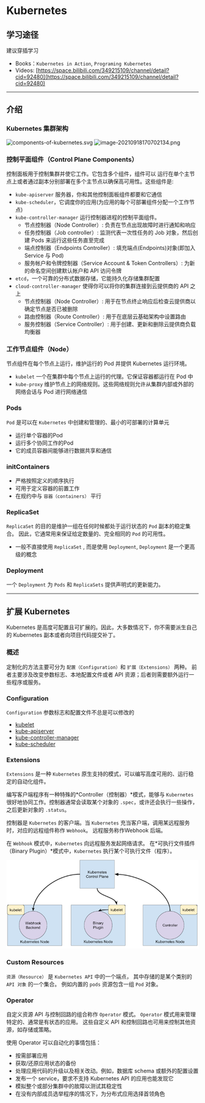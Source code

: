# Kubernetes

## 学习途径

建议穿插学习

- Books：`Kubernetes in Action`, `Programing Kubernetes`
- Videos: [https://space.bilibili.com/349215109/channel/detail?cid=92480](https://space.bilibili.com/349215109/channel/detail?cid=92480)

---

## 介绍

### Kubernetes 集群架构

![components-of-kubernetes.svg](https://cdn.nlark.com/yuque/0/2021/svg/12411760/1632912022586-91144093-22e7-4e13-b37e-6beb07d976df.svg#clientId=u81120b27-6731-4&from=drop&id=u2cd52119&margin=%5Bobject%20Object%5D&name=components-of-kubernetes.svg&originHeight=585&originWidth=1252&originalType=binary&ratio=1&size=98915&status=done&style=none&taskId=u8504bb61-9389-46e0-95c9-dfa100d06e7)
![image-20210918170702134.png](https://cdn.nlark.com/yuque/0/2021/png/12411760/1632912039079-cd411ed7-05ba-4bb3-a156-807164efbddf.png#clientId=u81120b27-6731-4&from=drop&id=u44fb371e&margin=%5Bobject%20Object%5D&name=image-20210918170702134.png&originHeight=407&originWidth=1018&originalType=binary&ratio=1&size=85945&status=done&style=none&taskId=u82797a0d-40bf-4623-8d46-d74efeb0a22)

### 控制平面组件（Control Plane Components）

控制面板用于控制集群并使它工作。它包含多个组件，组件可以 运行在单个主节点上或者通过副本分别部署在多个主节点以确保高可用性。这些组件是:

- `kube-apiserver` 服务器，你和其他控制面板组件都要和它通信
- `kube-scheduler`，它调度你的应用(为应用的每个可部署组件分配一个工作节点)
- `kube-controller-manager` 运行控制器进程的控制平面组件。
  - 节点控制器（Node Controller）: 负责在节点出现故障时进行通知和响应
  - 任务控制器（Job controller）: 监测代表一次性任务的 Job 对象，然后创建 Pods 来运行这些任务直至完成
  - 端点控制器（Endpoints Controller）: 填充端点(Endpoints)对象(即加入 Service 与 Pod)
  - 服务帐户和令牌控制器（Service Account & Token Controllers）: 为新的命名空间创建默认帐户和 API 访问令牌
- `etcd`，一个可靠的分布式数据存储，它能持久化存储集群配置
- `cloud-controller-manager` 使得你可以将你的集群连接到云提供商的 API 之上
  - 节点控制器（Node Controller）: 用于在节点终止响应后检查云提供商以确定节点是否已被删除
  - 路由控制器（Route Controller）: 用于在底层云基础架构中设置路由
  - 服务控制器（Service Controller）: 用于创建、更新和删除云提供商负载均衡器

### 工作节点组件（Node）

节点组件在每个节点上运行，维护运行的 Pod 并提供 Kubernetes 运行环境。

- `kubelet` 一个在集群中每个节点上运行的代理。它保证容器都运行在 Pod 中
- `kube-proxy` 维护节点上的网络规则。这些网络规则允许从集群内部或外部的网络会话与 Pod 进行网络通信

### Pods

`Pod` 是可以在 `Kubernetes` 中创建和管理的、最小的可部署的计算单元

- 运行单个容器的Pod
- 运行多个协同工作的Pod
- 它的成员容器间能够进行数据共享和通信

### initContainers

- 严格按照定义的顺序执行
- 可用于定义容器的前置工作
- 在规约中与 `容器（containers）` 平行

### ReplicaSet

`ReplicaSet` 的目的是维护一组在任何时候都处于运行状态的 `Pod` 副本的稳定集合。 因此，它通常用来保证给定数量的、完全相同的 `Pod` 的可用性。

- 一般不直接使用 `ReplicaSet` , 而是使用 `Deployment`, `Deployment` 是一个更高级的概念

### Deployment

一个 `Deployment` 为 `Pods` 和 `ReplicaSets` 提供声明式的更新能力。

---

## 扩展 Kubernetes

Kubernetes 是高度可配置且可扩展的。因此，大多数情况下，你不需要派生自己的 Kubernetes 副本或者向项目代码提交补丁。

### 概述

定制化的方法主要可分为 `配置（Configuration）`和 `扩展（Extensions）` 两种。 前者主要涉及改变参数标志、本地配置文件或者 API 资源；后者则需要额外运行一些程序或服务。

### Configuration

`Configuration` 参数标志和配置文件不总是可以修改的

- [kubelet](https://kubernetes.io/zh/docs/reference/command-line-tools-reference/kubelet/)
- [kube-apiserver](https://kubernetes.io/zh/docs/reference/command-line-tools-reference/kube-apiserver/)
- [kube-controller-manager](https://kubernetes.io/zh/docs/reference/command-line-tools-reference/kube-controller-manager/)
- [kube-scheduler](https://kubernetes.io/zh/docs/reference/command-line-tools-reference/kube-scheduler/)

### Extensions

`Extensions` 是一种 `Kubernetes` 原生支持的模式，可以编写高度可用的、运行稳定的自动化组件。

编写客户端程序有一种特殊的*Controller（控制器）*模式，能够与 `Kubernetes` 很好地协同工作。控制器通常会读取某个对象的 `.spec`，或许还会执行一些操作，之后更新对象的 `.status`。

控制器是 `Kubernetes` 的客户端。当 `Kubernetes` 充当客户端，调用某远程服务时，对应的远程组件称作 `Webhook`。 远程服务称作Webhook 后端。

在 `Webhook` 模式中，`Kubernetes` 向远程服务发起网络请求。 在*可执行文件插件（Binary Plugin）*模式中，`Kubernetes` 执行某个可执行文件（程序）。

![picture 1](.assets/Kubernetes/d83ccf6bc491949f12367e25bfa202d5d97aca476a06f68c02a3e683a5d7bcc3.png)  

### Custom Resources

`资源（Resource）` 是 `Kubernetes API` 中的一个端点， 其中存储的是某个类别的 `API 对象` 的一个集合。 例如内置的 `pods` 资源包含一组 `Pod` 对象。

### Operator

自定义资源 API 与控制回路的组合称作 `Operator` 模式。 `Operator` 模式用来管理特定的、通常是有状态的应用。 这些自定义 API 和控制回路也可用来控制其他资源，如存储或策略。

使用 Operator 可以自动化的事情包括：

- 按需部署应用
- 获取/还原应用状态的备份
- 处理应用代码的升级以及相关改动。例如，数据库 schema 或额外的配置设置
- 发布一个 service，要求不支持 Kubernetes API 的应用也能发现它
- 模拟整个或部分集群中的故障以测试其稳定性
- 在没有内部成员选举程序的情况下，为分布式应用选择首领角色
